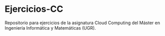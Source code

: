 # Ejercicios-CC
Repositorio para ejercicios de la asignatura Cloud Computing del Máster en Ingeniería Informática y Matemáticas (UGR).

